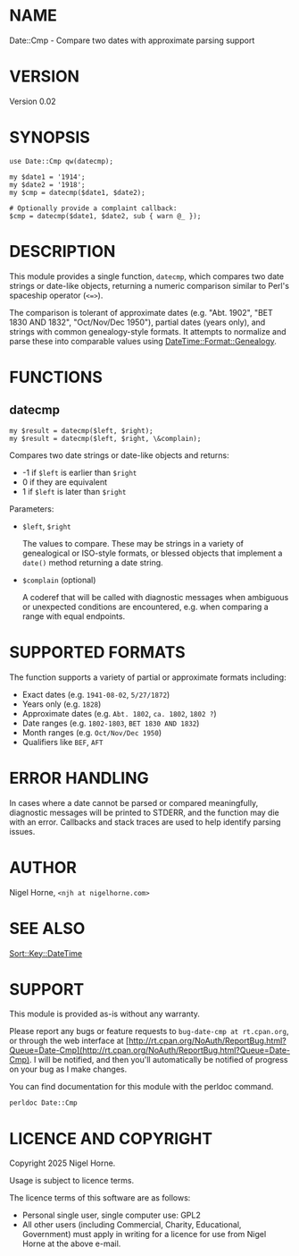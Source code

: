 # NAME

Date::Cmp - Compare two dates with approximate parsing support

# VERSION

Version 0.02

# SYNOPSIS

    use Date::Cmp qw(datecmp);

    my $date1 = '1914';
    my $date2 = '1918';
    my $cmp = datecmp($date1, $date2);

    # Optionally provide a complaint callback:
    $cmp = datecmp($date1, $date2, sub { warn @_ });

# DESCRIPTION

This module provides a single function, `datecmp`, which compares two date strings
or date-like objects, returning a numeric comparison similar to Perl's spaceship operator (`<=>`).

The comparison is tolerant of approximate dates (e.g. "Abt. 1902", "BET 1830 AND 1832", "Oct/Nov/Dec 1950"),
partial dates (years only), and strings with common genealogy-style formats. It attempts to normalize
and parse these into comparable values using [DateTime::Format::Genealogy](https://metacpan.org/pod/DateTime%3A%3AFormat%3A%3AGenealogy).

# FUNCTIONS

## datecmp

    my $result = datecmp($left, $right);
    my $result = datecmp($left, $right, \&complain);

Compares two date strings or date-like objects and returns:

- -1 if `$left` is earlier than `$right`
- 0 if they are equivalent
- 1 if `$left` is later than `$right`

Parameters:

- `$left`, `$right`

    The values to compare. These may be strings in a variety of genealogical or ISO-style formats,
    or blessed objects that implement a `date()` method returning a date string.

- `$complain` (optional)

    A coderef that will be called with diagnostic messages when ambiguous or unexpected conditions are encountered,
    e.g. when comparing a range with equal endpoints.

# SUPPORTED FORMATS

The function supports a variety of partial or approximate formats including:

- Exact dates (e.g. `1941-08-02`, `5/27/1872`)
- Years only (e.g. `1828`)
- Approximate dates (e.g. `Abt. 1802`, `ca. 1802`, `1802 ?`)
- Date ranges (e.g. `1802-1803`, `BET 1830 AND 1832`)
- Month ranges (e.g. `Oct/Nov/Dec 1950`)
- Qualifiers like `BEF`, `AFT`

# ERROR HANDLING

In cases where a date cannot be parsed or compared meaningfully, diagnostic messages
will be printed to STDERR, and the function may die with an error. Callbacks and
stack traces are used to help identify parsing issues.

# AUTHOR

Nigel Horne, `<njh at nigelhorne.com>`

# SEE ALSO

[Sort::Key::DateTime](https://metacpan.org/pod/Sort%3A%3AKey%3A%3ADateTime)

# SUPPORT

This module is provided as-is without any warranty.

Please report any bugs or feature requests to `bug-date-cmp at rt.cpan.org`,
or through the web interface at
[http://rt.cpan.org/NoAuth/ReportBug.html?Queue=Date-Cmp](http://rt.cpan.org/NoAuth/ReportBug.html?Queue=Date-Cmp).
I will be notified, and then you'll
automatically be notified of progress on your bug as I make changes.

You can find documentation for this module with the perldoc command.

    perldoc Date::Cmp

# LICENCE AND COPYRIGHT

Copyright 2025 Nigel Horne.

Usage is subject to licence terms.

The licence terms of this software are as follows:

- Personal single user, single computer use: GPL2
- All other users (including Commercial, Charity, Educational, Government)
  must apply in writing for a licence for use from Nigel Horne at the
  above e-mail.
